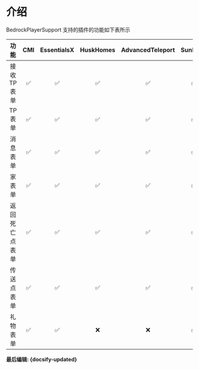 # 介绍
 
BedrockPlayerSupport 支持的插件的功能如下表所示

|      功能      |  CMI  | EssentialsX | HuskHomes | AdvancedTeleport | SunLight |
| :------------: | :---: | :---------: | :-------: | :--------------: | :------: |
|  接收 TP 表单  |   ✅   |      ✅      |     ✅     |        ✅         |    ✅     |
|    TP 表单     |   ✅   |      ✅      |     ✅     |        ✅         |    ✅     |
|    消息表单    |   ✅   |      ✅      |     ✅     |        ✅         |    ✅     |
|     家表单     |   ✅   |      ✅      |     ✅     |        ✅         |    ✅     |
| 返回死亡点表单 |   ✅   |      ✅      |     ✅     |        ✅         |    ✅     |
|   传送点表单   |   ✅   |      ✅      |     ✅     |        ✅         |    ✅     |
|    礼物表单    |   ✅   |      ✅      |     ❌     |        ❌         |    ✅     |

**最后编辑: {docsify-updated}**